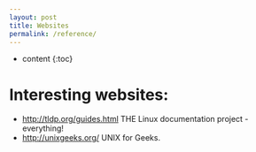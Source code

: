 ```yaml
---
layout: post
title: Websites
permalink: /reference/
---
```


* content
{:toc}


# Interesting websites:

  - http://tldp.org/guides.html 			THE Linux documentation project - everything!
  - http://unixgeeks.org/ 			UNIX for Geeks.	

